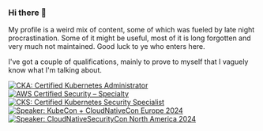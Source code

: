 ### Hi there 👋

My profile is a weird mix of content, some of which was fueled by late night procrastination. Some of it might be useful, most of it is long forgotten and very much not maintained. Good luck to ye who enters here. 

I've got a couple of qualifications, mainly to prove to myself that I vaguely know what I'm talking about.

<!-- Markers for Credly badge thingies -->
<!--START_SECTION:badges-->
[![CKA: Certified Kubernetes Administrator](https://images.credly.com/size/110x110/images/8b8ed108-e77d-4396-ac59-2504583b9d54/cka_from_cncfsite__281_29.png)](http://www.credly.com/badges/d9721a3e-71d9-4b2b-879d-8f0606285d8a "CKA: Certified Kubernetes Administrator")
[![AWS Certified Security – Specialty](https://images.credly.com/size/110x110/images/53acdae5-d69f-4dda-b650-d02ed7a50dd7/image.png)](http://www.credly.com/badges/26e5b7ed-147c-40ca-8d09-1f2e757ac83e "AWS Certified Security – Specialty")
[![CKS: Certified Kubernetes Security Specialist](https://images.credly.com/size/110x110/images/9945dfcb-1cca-4529-85e6-db1be3782210/kubernetes-security-specialist-logo2.png)](http://www.credly.com/badges/b2e13394-52d8-4afb-812e-759bca2cc766 "CKS: Certified Kubernetes Security Specialist")
[![Speaker: KubeCon + CloudNativeCon Europe 2024](https://images.credly.com/size/110x110/images/7452e181-d092-4b92-934f-dfc16d9061e9/image.png)](http://www.credly.com/badges/c60a047a-3f44-4a7c-8c8b-ab9e9297220d "Speaker: KubeCon + CloudNativeCon Europe 2024")
[![Speaker: CloudNativeSecurityCon North America 2024](https://images.credly.com/size/110x110/images/1f315697-2e3f-4de2-8623-b27dbd602efb/image.png)](http://www.credly.com/badges/fae9f7d7-7452-49e1-a2fe-6615c5522662 "Speaker: CloudNativeSecurityCon North America 2024")
<!--END_SECTION:badges-->

<!--
**smarticu5/smarticu5** is a ✨ _special_ ✨ repository because its `README.md` (this file) appears on your GitHub profile.

Here are some ideas to get you started:

- 🔭 I’m currently working on ...
- 🌱 I’m currently learning ...
- 👯 I’m looking to collaborate on ...
- 🤔 I’m looking for help with ...
- 💬 Ask me about ...
- 📫 How to reach me: ...
- 😄 Pronouns: ...
- ⚡ Fun fact: ...
-->
